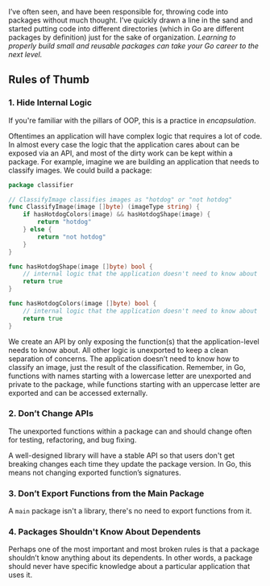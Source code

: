 I’ve often seen, and have been responsible for, throwing code into packages without much thought. I’ve quickly drawn a line in the sand and started putting code into different directories (which in Go are different packages by definition) just for the sake of organization. _Learning to properly build small and reusable packages can take your Go career to the next level._

## Rules of Thumb

### 1. Hide Internal Logic

If you're familiar with the pillars of OOP, this is a practice in _encapsulation_.

Oftentimes an application will have complex logic that requires a lot of code. In almost every case the logic that the application cares about can be exposed via an API, and most of the dirty work can be kept within a package. For example, imagine we are building an application that needs to classify images. We could build a package:

```go
package classifier

// ClassifyImage classifies images as "hotdog" or "not hotdog"
func ClassifyImage(image []byte) (imageType string) {
	if hasHotdogColors(image) && hasHotdogShape(image) {
		return "hotdog"
	} else {
		return "not hotdog"
	}
}

func hasHotdogShape(image []byte) bool {
	// internal logic that the application doesn't need to know about
	return true
}

func hasHotdogColors(image []byte) bool {
	// internal logic that the application doesn't need to know about
	return true
}
```

We create an API by only exposing the function(s) that the application-level needs to know about. All other logic is unexported to keep a clean separation of concerns. The application doesn’t need to know how to classify an image, just the result of the classification. Remember, in Go, functions with names starting with a lowercase letter are unexported and private to the package, while functions starting with an uppercase letter are exported and can be accessed externally.

### 2. Don’t Change APIs

The unexported functions within a package can and should change often for testing, refactoring, and bug fixing.

A well-designed library will have a stable API so that users don't get breaking changes each time they update the package version. In Go, this means not changing exported function’s signatures.

### 3. Don’t Export Functions from the Main Package

A `main` package isn't a library, there's no need to export functions from it.

### 4. Packages Shouldn't Know About Dependents

Perhaps one of the most important and most broken rules is that a package shouldn’t know anything about its dependents. In other words, a package should never have specific knowledge about a particular application that uses it.